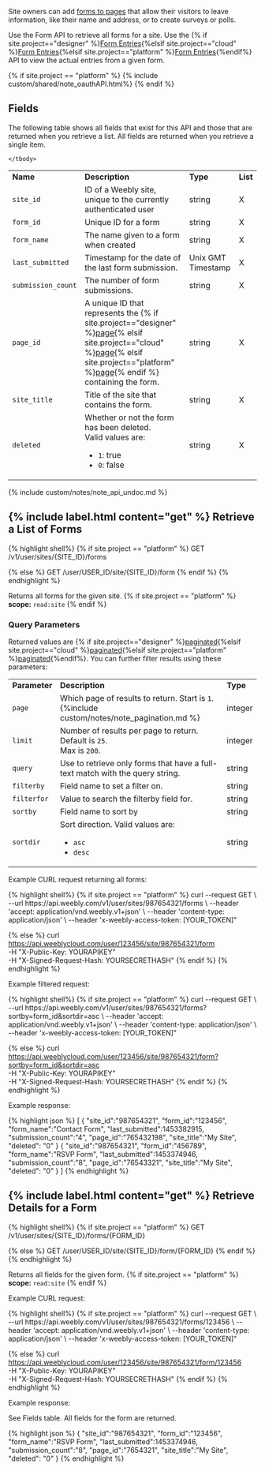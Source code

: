 Site owners can add [forms to pages](https://hc.weebly.com/hc/en-us/articles/212044867-Create-a-Survey-Poll-RSVP-or-Contact-Form) that allow their visitors to leave information, like their name and address, or to create surveys or polls.

Use the Form API to retrieve all forms for a site. Use the {% if site.project=="designer" %}[Form Entries](ds_api_form_entry.html){%elsif site.project=="cloud" %}[Form Entries](cl_api_form_entry.html){%elsif site.project=="platform" %}[Form Entries](pf_api_form_entry.html){%endif%} API to view the actual entries from a given form.

{% if site.project == "platform" %}
{% include custom/shared/note_oauthAPI.html%}
{% endif %}

## Fields
The following table shows all fields that exist for this API and those that are returned when you retrieve a list. All fields are returned when you retrieve a single item.
<table>
    <tbody>
    <tr>
        <td><strong>Name</strong></td>
        <td><strong>Description</strong></td>
        <td><strong>Type</strong></td>
        <td><strong>List</strong></td>
    </tr>
    <tr>
        <td><code>site_id</code></td>
        <td>ID of a Weebly site, unique to the currently authenticated user​</td>
        <td>string</td>
        <td>X</td>
    </tr>
    <tr>
        <td><code>form_id</code></td>
        <td>Unique ID for a form
        </td>
        <td>string</td>
        <td>X</td>
    </tr>
    <tr>
        <td><code>form_name</code></td>
        <td>The name given to a form when created</td>
        <td>string</td>
        <td>X</td>
    </tr>
    <tr>
        <td><code>last_submitted</code></td>
        <td>Timestamp for the date of the last form submission.
        </td>
        <td>Unix GMT Timestamp</td>
        <td>X</td>
    </tr>
    <tr>
        <td><code>submission_count</code></td>
        <td>The number of form submissions.
        </td>
        <td>string</td>
        <td>X</td>
    </tr>
    <tr>
        <td><code>page_id</code></td>
        <td>A unique ID that represents the {% if site.project=="designer" %}<a href="ds_api_page.html">page</a>{% elsif site.project=="cloud" %}<a href="cl_api_page.html">page</a>{% elsif site.project=="platform" %}<a href="pf_api_page.html">page</a>{% endif %} containing the form.
        </td>
        <td>string</td>
        <td>X</td>
    </tr>
    <tr>
        <td><code>site_title</code></td>
        <td>​Title of the site that contains the form.
        </td>
        <td>string</td>
        <td>X</td>
    </tr>
    <tr>
        <td><code>deleted</code></td>
        <td>Whether or not the form has been deleted.<br>
            Valid values are:
           <ul>
               <li><code>1</code>: true</li>
               <li><code>0</code>: false</li>
           </ul></td>
        <td>string</td>
        <td>X</td>
    </tr>

    </tbody>
</table>
{% include custom/notes/note_api_undoc.md %}

<h2>{% include label.html content="get" %} Retrieve a List of Forms
</h2>

{% highlight shell%}
{% if site.project == "platform" %}
GET /v1/user/sites/{SITE_ID}/forms

{% else %}
GET /user/USER_ID/site/{SITE_ID}/form
{% endif %}
{% endhighlight %}

Returns all forms for the given site.
{% if site.project == "platform" %}
<br>
**scope:** `read:site`
{% endif %}

### Query Parameters
Returned values are {% if site.project=="designer" %}[paginated](ds_api_about.html#pagination){%elsif site.project=="cloud" %}[paginated](cl_api_about.html#pagination.html){%elsif site.project=="platform" %}[paginated](pf_api_about.html#pagination.html){%endif%}. You can further filter results using these parameters:
<table>
    <tr>
        <td><strong>Parameter</strong></td>
        <td><strong>Description</strong></td>
        <td><strong>Type</strong></td>
    </tr>
    <tr>
        <td><code>page</code></td>
        <td>Which page of results to return. Start is <code>1</code>.
            {%include custom/notes/note_pagination.md %}
        </td>
        <td>integer</td>
    </tr>
    <tr>
        <td><code>limit</code></td>
        <td>Number of results per page to return. Default is <code>25</code>. <br>Max is <code>200</code>.</td>
        <td>integer</td>
    </tr>
    <tr>
        <td><code>query</code></td>
        <td>Use to retrieve only forms that have a full-text match with the query string.</td>
        <td>string</td>
    </tr>
    <tr>
        <td><code>filterby</code></td>
        <td>Field name to set a filter on.
        </td>
        <td>string</td>
    </tr>
    <tr>
        <td><code>filterfor</code></td>
        <td>​Value to search the filterby field for.</td>
        <td>string</td>
    </tr>
    <tr>
        <td><code>sortby</code></td>
        <td>Field name to sort by</td>
        <td>string</td>
    </tr>
    <tr>
        <td><code>sortdir</code></td>
        <td>Sort direction. Valid values are:
            <ul>
                <li><code>asc</code></li>
                <li><code>desc</code></li>
            </ul>
        </td>
        <td>string</td>
    </tr>
</table>

<p class="codeTitle">Example CURL request returning all forms:</p>
{% highlight shell%}
{% if site.project == "platform" %}
curl --request GET \
--url https://api.weebly.com/v1/user/sites/987654321/forms \
--header 'accept: application/vnd.weebly.v1+json' \
--header 'content-type: application/json' \
--header 'x-weebly-access-token: [YOUR_TOKEN]"

{% else %}
curl https://api.weeblycloud.com/user/123456/site/987654321/form \
-H "X-Public-Key: YOURAPIKEY" \
-H "X-Signed-Request-Hash: YOURSECRETHASH"
{% endif %}
{% endhighlight %}

<p class="codeTitle">Example filtered request:</p>
{% highlight shell%}
{% if site.project == "platform" %}
curl --request GET \
--url https://api.weebly.com/v1/user/sites/987654321/forms?sortby=form_id&sortdir=asc \
--header 'accept: application/vnd.weebly.v1+json' \
--header 'content-type: application/json' \
--header 'x-weebly-access-token: [YOUR_TOKEN]"

{% else %}
curl https://api.weeblycloud.com/user/123456/site/987654321/form?sortby=form_id&sortdir=asc \
-H "X-Public-Key: YOURAPIKEY" \
-H "X-Signed-Request-Hash: YOURSECRETHASH"
{% endif %}
{% endhighlight %}

<p class="codeTitle">Example response:</p>
{% highlight json %}
[
    {
        "site_id":"987654321",
        "form_id":"123456",
        "form_name":"Contact Form",
        "last_submitted":1453382915,
        "submission_count":"4",
        "page_id":"765432198",
        "site_title":"My Site",
        "deleted": "0"
    }
    {
        "site_id":"987654321",
        "form_id":"456789",
        "form_name":"RSVP Form",
        "last_submitted":1453374946,
        "submission_count":"8",
        "page_id":"76543321",
        "site_title":"My Site",
        "deleted": "0"
    }
]
{% endhighlight %}

<h2>{% include label.html content="get" %} Retrieve Details for a Form
</h2>
{% highlight shell%}
{% if site.project == "platform" %}
GET /v1/user/sites/{SITE_ID}/forms/{FORM_ID}

{% else %}
GET /user/USER_ID/site/{SITE_ID}/form/{FORM_ID}
{% endif %}
{% endhighlight %}

Returns all fields for the given form.
{% if site.project == "platform" %}
<br>
**scope:** `read:site`
{% endif %}

<p class="codeTitle">Example CURL request:</p>
{% highlight shell%}
{% if site.project == "platform" %}
curl --request GET \
--url https://api.weebly.com/v1/user/sites/987654321/forms/123456 \
--header 'accept: application/vnd.weebly.v1+json' \
--header 'content-type: application/json' \
--header 'x-weebly-access-token: [YOUR_TOKEN]"

{% else %}
curl https://api.weeblycloud.com/user/123456/site/987654321/form/123456 \
-H "X-Public-Key: YOURAPIKEY" \
-H "X-Signed-Request-Hash: YOURSECRETHASH"
{% endif %}
{% endhighlight %}

<p class="codeTitle">Example response:</p>
<p>See Fields table. All fields for the form are returned.</p>
{% highlight json %}
{
    "site_id":"987654321",
    "form_id":"123456",
    "form_name":"RSVP Form",
    "last_submitted":1453374946,
    "submission_count":"8",
    "page_id":"7654321",
    "site_title":"My Site",
    "deleted": "0"
}
{% endhighlight %}
